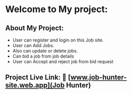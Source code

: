 # Welcome to My project:

## About My Project:

- User can register and login on this Job site.
- User can Add Jobs.
- Also can update or delete jobs.
- Can bid a job from job details
- User can Accept and reject job from bid request

## Project Live Link: 🔗 [www.job-hunter-site.web.app](Job Hunter)
